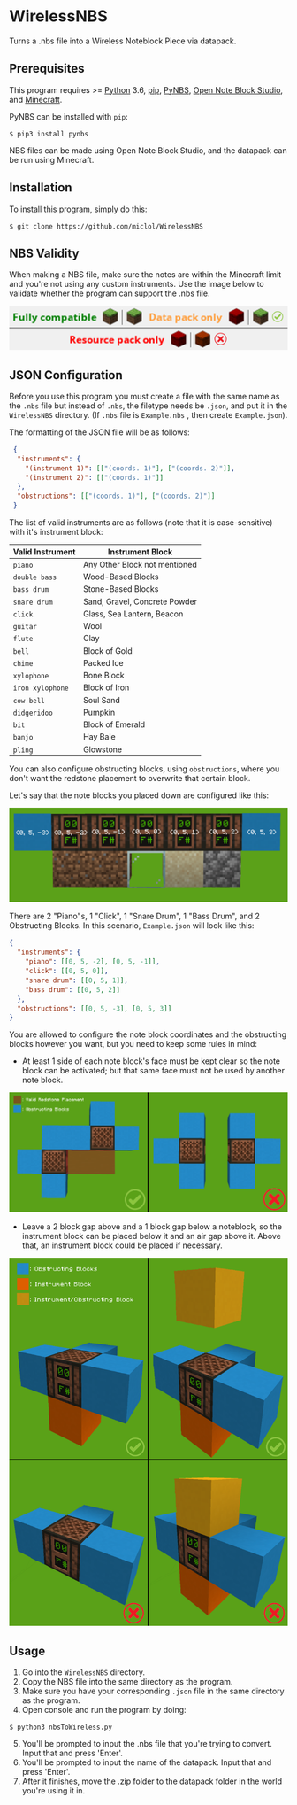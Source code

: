 # WirelessNBS
Turns a .nbs file into a Wireless Noteblock Piece via datapack.

## Prerequisites
This program requires >= [Python](https://www.python.org/downloads/) 3.6, [pip](https://pip.pypa.io/en/stable/installing/), [PyNBS](https://github.com/vberlier/pynbs), [Open Note Block Studio](https://opennbs.org/), and [Minecraft](https://www.minecraft.net/).

PyNBS can be installed with `pip`:
 ```
 $ pip3 install pynbs
 ```
 
 NBS files can be made using Open Note Block Studio, and the datapack can be run using Minecraft.
 
## Installation
To install this program, simply do this:
 ```
 $ git clone https://github.com/miclol/WirelessNBS
 ```
 
## NBS Validity
When making a NBS file, make sure the notes are within the Minecraft limit and you're not using any custom instruments.
Use the image below to validate whether the program can support the .nbs file.

![NBS Validator](images/NBSValid.png) 

## JSON Configuration
Before you use this program you must create a file with the same name as the `.nbs` file but instead of `.nbs`, the filetype needs be `.json`, and put it in the `WirelessNBS` directory. (If `.nbs` file is `Example.nbs` , then create  `Example.json`). 

 The formatting of the JSON file will be as follows:
```json
 {
  "instruments": {
    "(instrument 1)": [["(coords. 1)"], ["(coords. 2)"]],
    "(instrument 2)": [["(coords. 1)"]]
  },
  "obstructions": [["(coords. 1)"], ["(coords. 2)"]]
 }
```
 The list of valid instruments are as follows (note that it is case-sensitive) with it's instrument block:

|Valid Instrument|Instrument Block|
|--|--|
|`piano`|Any Other Block not mentioned|
|`double bass`|Wood-Based Blocks|
|`bass drum`|Stone-Based Blocks|
|`snare drum`|Sand, Gravel, Concrete Powder|
|`click`|Glass, Sea Lantern, Beacon|
|`guitar`|Wool|
|`flute`|Clay|
|`bell`|Block of Gold|
|`chime`|Packed Ice|
|`xylophone`|Bone Block|
|`iron xylophone`|Block of Iron|
|`cow bell`|Soul Sand|
|`didgeridoo`|Pumpkin|
|`bit`|Block of Emerald|
|`banjo`|Hay Bale|
|`pling`|Glowstone|

You can also configure obstructing blocks, using `obstructions`, where you don't want the redstone placement to overwrite that certain block.

Let's say that the note blocks you placed down are configured like this:

![Noteblock Placement](images/NoteblockPlacement.PNG)

There are 2 "Piano"s, 1 "Click", 1 "Snare Drum", 1 "Bass Drum", and 2 Obstructing Blocks.
In this scenario, `Example.json` will look like this:
```json
{
  "instruments": {
	"piano": [[0, 5, -2], [0, 5, -1]],
	"click": [[0, 5, 0]],
	"snare drum": [[0, 5, 1]],
	"bass drum": [[0, 5, 2]]
  },
  "obstructions": [[0, 5, -3], [0, 5, 3]]
}
```

You are allowed to configure the note block coordinates and the obstructing blocks however you want, but you need to keep some rules in mind:
- At least 1 side of each note block's face must be kept clear so the note block can be activated; but that same face must not be used by another note block.

![Config Rule 1](images/NoteblockConfig1.PNG)

- Leave a 2 block gap above and a 1 block gap below a noteblock, so the instrument block can be placed below it and an air gap above it. Above that, an instrument block could be placed if necessary.

![Config Rule 2](images/NoteblockConfig2.png)

## Usage
1. Go into the `WirelessNBS` directory.
2. Copy the NBS file into the same directory as the program.
3. Make sure you have your corresponding `.json` file in the same directory as the program.
4. Open console and run the program by doing:
 ```
 $ python3 nbsToWireless.py
 ```
5. You'll be prompted to input the .nbs file that you're trying to convert. Input that and press 'Enter'.
6. You'll be prompted to input the name of the datapack. Input that and press 'Enter'.
7. After it finishes, move the .zip folder to the datapack folder in the world you're using it in.
